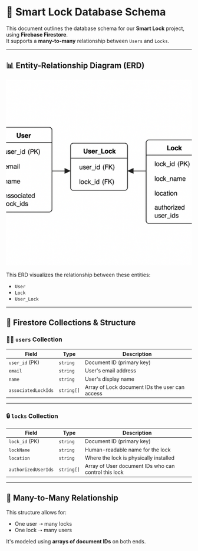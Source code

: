 # 🔐 Smart Lock Database Schema

This document outlines the database schema for our **Smart Lock** project, using **Firebase Firestore**.  
It supports a **many-to-many** relationship between `Users` and `Locks`.

---

## 📊 Entity-Relationship Diagram (ERD)

![ERD Diagram](lock_user_schema.png)

This ERD visualizes the relationship between these entities:

- `User`
- `Lock`
- `User_Lock` 

---

## 🧱 Firestore Collections & Structure

### 🧍‍♂️ `users` Collection

| Field               | Type        | Description                               |
|---------------------|-------------|-------------------------------------------|
| `user_id` (PK)       | `string`    | Document ID (primary key)                 |
| `email`              | `string`    | User's email address                      |
| `name`               | `string`    | User's display name                       |
| `associatedLockIds`  | `string[]`  | Array of Lock document IDs the user can access |

---

### 🔒 `locks` Collection

| Field               | Type        | Description                               |
|---------------------|-------------|-------------------------------------------|
| `lock_id` (PK)       | `string`    | Document ID (primary key)                 |
| `lockName`           | `string`    | Human-readable name for the lock          |
| `location`           | `string`    | Where the lock is physically installed    |
| `authorizedUserIds`  | `string[]`  | Array of User document IDs who can control this lock |

---

## 🔁 Many-to-Many Relationship

This structure allows for:
- One user ➝ many locks
- One lock ➝ many users

It's modeled using **arrays of document IDs** on both ends.  

